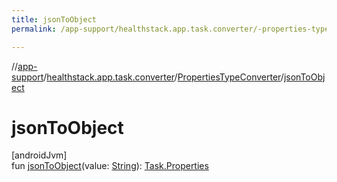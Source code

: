```yaml
---
title: jsonToObject
permalink: /app-support/healthstack.app.task.converter/-properties-type-converter/json-to-object.html

---
```

//[app-support](/app-support.html)/[healthstack.app.task.converter](../index.html)/[PropertiesTypeConverter](index.html)/[jsonToObject](json-to-object.html)



# jsonToObject



[androidJvm]\
fun [jsonToObject](json-to-object.html)(value: [String](https://kotlinlang.org/api/latest/jvm/stdlib/kotlin/-string/index.html)): [Task.Properties](../../healthstack.app.task.entity/-task/-properties/index.html)




